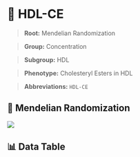 # 🧪 HDL-CE

> **Root:** Mendelian Randomization

> **Group:** Concentration  

> **Subgroup:** HDL

> **Phenotype:** Cholesteryl Esters in HDL  

> **Abbreviations:** `HDL-CE`

## 🧬 Mendelian Randomization  

<img src="/MR/Figures/Inverse/HDL-CE.png"/>


## 📊 Data Table


<CsvTableMRI src="/MR/Data/Inverse/HDL-CE.csv"/>
